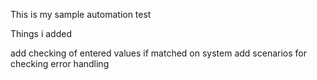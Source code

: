 This is my  sample automation test

Things i added

 add checking of   entered values if matched on system
 add scenarios for checking error handling